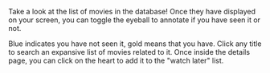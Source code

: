 Take a look at the list of movies in the database!  Once they have displayed on your screen, you can toggle the eyeball to annotate if you have seen it or not.

Blue indicates you have not seen it, gold means that you have.  Click any title to search an expansive list of movies related to it.  Once inside the details page, you can click on the heart to add it to the "watch later" list.